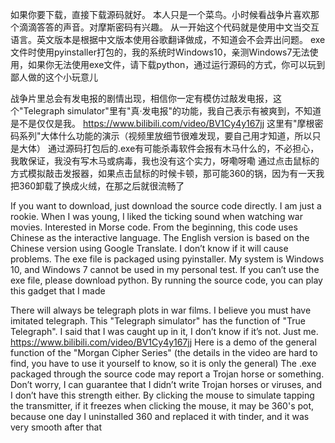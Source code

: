 如果你要下载，直接下载源码就好。
本人只是一个菜鸟。小时候看战争片喜欢那个滴滴答答的声音。对摩斯密码有兴趣。
从一开始这个代码就是使用中文当交互语言。英文版本是根据中文版本使用谷歌翻译做成，不知道会不会弄出问题。
exe文件时使用pyinstaller打包的，我的系统时Windows10，亲测Windows7无法使用，如果你无法使用exe文件，请下载python，通过运行源码的方式，你可以玩到鄙人做的这个小玩意儿

战争片里总会有发电报的剧情出现，相信你一定有模仿过敲发电报，这个"Telegraph simulator"里有"真·发电报"的功能，我自己表示有被爽到，不知道是不是仅仅是我。
https://www.bilibili.com/video/BV1Cy4y167jj
这里有"摩根密码系列"大体什么功能的演示（视频里放细节很难发现，要自己用才知道，所以只是大体）
通过源码打包后的.exe有可能杀毒软件会报有木马什么的，不必担心，我敢保证，我没有写木马或病毒，我也没有这个实力，呀嘞呀嘞
通过点击鼠标的方式模拟敲击发报器，如果点击鼠标的时候卡顿，那可能360的锅，因为有一天我把360卸载了换成火绒，在那之后就很流畅了


If you want to download, just download the source code directly.
I am just a rookie. When I was young, I liked the ticking sound when watching war movies. Interested in Morse code.
From the beginning, this code uses Chinese as the interactive language. The English version is based on the Chinese version using Google Translate. I don’t know if it will cause problems.
The exe file is packaged using pyinstaller. My system is Windows 10, and Windows 7 cannot be used in my personal test. If you can’t use the exe file, please download python. By running the source code, you can play this gadget that I made

There will always be telegraph plots in war films. I believe you must have imitated telegraph. This "Telegraph simulator" has the function of "True Telegraph". I said that I was caught up in it, I don’t know if it’s not. Just me.
https://www.bilibili.com/video/BV1Cy4y167jj
Here is a demo of the general function of the "Morgan Cipher Series" (the details in the video are hard to find, you have to use it yourself to know, so it is only the general)
The .exe packaged through the source code may report a Trojan horse or something. Don’t worry, I can guarantee that I didn’t write Trojan horses or viruses, and I don’t have this strength either.
By clicking the mouse to simulate tapping the transmitter, if it freezes when clicking the mouse, it may be 360's pot, because one day I uninstalled 360 and replaced it with tinder, and it was very smooth after that
